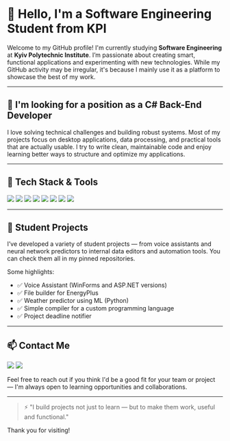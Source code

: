 # 👋 Hello, I'm a Software Engineering Student from KPI

Welcome to my GitHub profile! I'm currently studying **Software Engineering** at **Kyiv Polytechnic Institute**. I’m passionate about creating smart, functional applications and experimenting with new technologies. While my GitHub activity may be irregular, it's because I mainly use it as a platform to showcase the best of my work.

---

## 🚀 I'm looking for a position as a **C# Back-End Developer**

I love solving technical challenges and building robust systems. Most of my projects focus on desktop applications, data processing, and practical tools that are actually usable. I try to write clean, maintainable code and enjoy learning better ways to structure and optimize my applications.

---

## 🧠 Tech Stack & Tools

<p align="left">
  <img src="https://img.shields.io/badge/C%23-239120?style=for-the-badge&logo=c-sharp&logoColor=white" />
  <img src="https://img.shields.io/badge/.NET-512BD4?style=for-the-badge&logo=dotnet&logoColor=white" />
  <img src="https://img.shields.io/badge/WinForms-00599C?style=for-the-badge&logo=windows&logoColor=white" />
  <img src="https://img.shields.io/badge/Python-3776AB?style=for-the-badge&logo=python&logoColor=white" />
  <img src="https://img.shields.io/badge/SQL-4479A1?style=for-the-badge&logo=mysql&logoColor=white" />
  <img src="https://img.shields.io/badge/XML-E44D26?style=for-the-badge&logo=html5&logoColor=white" />
  <img src="https://img.shields.io/badge/ASP.NET-512BD4?style=for-the-badge&logo=dotnet&logoColor=white" />
  <img src="https://img.shields.io/badge/GitHub-181717?style=for-the-badge&logo=github&logoColor=white" />
</p>

---

## 📂 Student Projects

I’ve developed a variety of student projects — from voice assistants and neural network predictors to internal data editors and automation tools. You can check them all in my pinned repositories.

Some highlights:
- ✅ Voice Assistant (WinForms and ASP.NET versions)
- ✅ File builder for EnergyPlus
- ✅ Weather predictor using ML (Python)
- ✅ Simple compiler for a custom programming language
- ✅ Project deadline notifier

---

## 📫 Contact Me

<p>
  <img src="https://img.shields.io/badge/Email-serbia.nestandart@gmail.com-D14836?style=for-the-badge&logo=gmail&logoColor=white" />
  <img src="https://img.shields.io/badge/Phone-+1%20438%20507%201874-007AFF?style=for-the-badge&logo=apple&logoColor=white" />
</p>

Feel free to reach out if you think I'd be a good fit for your team or project — I'm always open to learning opportunities and collaborations.

---

> ⚡ "I build projects not just to learn — but to make them work, useful and functional."

Thank you for visiting!

